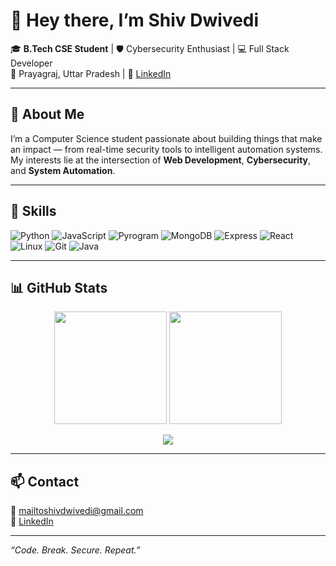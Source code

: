 # 👋 Hey there, I’m Shiv Dwivedi

🎓 **B.Tech CSE Student** | 🛡️ Cybersecurity Enthusiast | 💻 Full Stack Developer  
📍 Prayagraj, Uttar Pradesh | 💬 [LinkedIn](https://www.linkedin.com/in/shiv-dwivedi-93ab67247)

---

## 🚀 About Me

I’m a Computer Science student passionate about building things that make an impact — from real-time security tools to intelligent automation systems. My interests lie at the intersection of **Web Development**, **Cybersecurity**, and **System Automation**.

---

## 🧠 Skills

![Python](https://img.shields.io/badge/Python-3776AB?style=for-the-badge&logo=python&logoColor=white)
![JavaScript](https://img.shields.io/badge/JavaScript-F7DF1E?style=for-the-badge&logo=javascript&logoColor=black)
![Pyrogram](https://img.shields.io/badge/Pyrogram-Telegram-blue?style=for-the-badge&logo=telegram&logoColor=white)
![MongoDB](https://img.shields.io/badge/MongoDB-4EA94B?style=for-the-badge&logo=mongodb&logoColor=white)
![Express](https://img.shields.io/badge/Express.js-000000?style=for-the-badge&logo=express&logoColor=white)
![React](https://img.shields.io/badge/React-61DAFB?style=for-the-badge&logo=react&logoColor=black)
![Linux](https://img.shields.io/badge/Linux-Kali-informational?style=for-the-badge&logo=linux&logoColor=white)
![Git](https://img.shields.io/badge/Git-F05032?style=for-the-badge&logo=git&logoColor=white)
![Java](https://img.shields.io/badge/Java-007396?style=for-the-badge&logo=java&logoColor=white)

---

## 📊 GitHub Stats

<p align="center">
  <img src="https://github-readme-stats.vercel.app/api?username=Shiv-Dwivedi&show_icons=true&theme=radical" height="180px"/>
  <img src="https://streak-stats.demolab.com/?user=Shiv-Dwivedi&theme=radical](https://streak-stats.demolab.com?user=Shiv-Dwivedi&theme=tokyonight-duo&hide_border=true" height="180px"/>
</p>


<p align="center">
  <img src="https://github-readme-stats.vercel.app/api/top-langs/?username=Shiv-Dwivedi&layout=compact&theme=radical" />
</p>

---

## 📫 Contact

📧 mailtoshivdwivedi@gmail.com  
🔗 [LinkedIn](https://www.linkedin.com/in/shiv-dwivedi-93ab67247)

---

_“Code. Break. Secure. Repeat.”_
